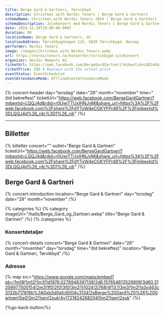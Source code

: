 ```yaml
---
title: Berge Gard & Gartneri, Tørvikbyd
description: Christmas with Nordic Tenors | Berge Gard & Gartneri
schemaName: Christmas with Nordic Tenors 2024 | Berge Gard & Gartneri
schemaDescription: Julekonsert med Nordic Tenors i Berge Gard & Gartneri
date: 2024-11-28T19:00:00.000Z
duration: 80
locationName: Berge Gard & Gartneri, Os
locationAddress: Tørvikbygdvegen 215, 5620 Tørvikbygd, Norway
performer: Nordic Tenors
image: /images/Christmas_with_Nordic_Tenors.webp
url: https://nordictenors.no/konserter/torvikbygd-julekonsert
organizer: Nordic Moments AS
ticketUrl: https://web.facebook.com/BergeGardGartneri?mibextid=LQQJ4d&rdid=r0UwiTTUxIHNJvMi&share_url=https%3A%2F%2Fweb.facebook.com%2Fshare%2FdYTxW4eCGKYFPrd9%2F%3Fmibextid%3DLQQJ4d%26_rdc%3D1%26_rdr
ticketPrice: 595 # Replace with the actual price
eventStatus: EventScheduled
eventAttendanceMode: OfflineEventAttendanceMode
---
```


{% concert-header day="torsdag" date="28" month="november" time="(tid bekreftes)" ticketUrl="https://web.facebook.com/BergeGardGartneri?mibextid=LQQJ4d&rdid=r0UwiTTUxIHNJvMi&share_url=https%3A%2F%2Fweb.facebook.com%2Fshare%2FdYTxW4eCGKYFPrd9%2F%3Fmibextid%3DLQQJ4d%26_rdc%3D1%26_rdr" /%}

---

## Billetter

{% billetter concert="" outlet="Berge Gard & Gartneri" ticketUrl="https://web.facebook.com/BergeGardGartneri?mibextid=LQQJ4d&rdid=r0UwiTTUxIHNJvMi&share_url=https%3A%2F%2Fweb.facebook.com%2Fshare%2FdYTxW4eCGKYFPrd9%2F%3Fmibextid%3DLQQJ4d%26_rdc%3D1%26_rdr" /%}

## Berge Gard & Gartneri

{% concert-introduction location="Berge Gard & Gartneri" day="torsdag" date="28" month="november" /%}

{% categories %}
{% category imageUrl="/halls/Berge_Gard_og_Gartneri.webp" title="Berge Gard & Gartneri" /%}
{% /categories %}

### Konsertdetaljer

{% concert-details concert="Berge Gard & Gartneri" date="28" month="november" day="torsdag" time="(tid bekreftes)" location="Berge Gard & Gartneri, Tørvikbyd" /%}

### Adresse

{% map src="https://www.google.com/maps/embed?pb=!1m18!1m12!1m3!1d1976.0278948397138!2d6.157654613529806!3d60.31259977500154!2m3!1f0!2f0!3f0!3m2!1i1024!2i768!4f13.1!3m3!1m2!1s0x463c3132b717616b%3A0xb5d0afc6004c3134!2sBerge%20Gard%20%26%20Gartneri!5e0!3m2!1sen!2suk!4v1721824268204!5m2!1sen!2suk" /%}

{%go-back-button/%}
